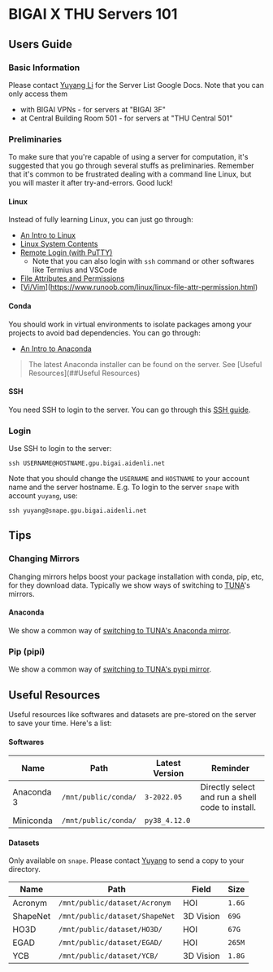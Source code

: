 # BIGAI X THU Servers 101

## Users Guide

### Basic Information

Please contact [Yuyang Li](mailto:i@aidenli.net) for the Server List Google Docs. Note that you can only access them

- with BIGAI VPNs - for servers at "BIGAI 3F"
- at Central Building Room 501 - for servers at "THU Central 501"



### Preliminaries

To make sure that you're capable of using a server for computation, it's suggested that you go through several stuffs as preliminaries. Remember that it's common to be frustrated dealing with a command line Linux, but you will master it after try-and-errors. Good luck!



#### Linux

Instead of fully learning Linux, you can just go through:

- [An Intro to Linux](https://www.runoob.com/linux/linux-intro.html)
- [Linux System Contents](https://www.runoob.com/linux/linux-system-contents.html)
- [Remote Login (with PuTTY)](https://www.runoob.com/linux/linux-remote-login.html)
  - Note that you can also login with `ssh` command or other softwares like Termius and VSCode
- [File Attributes and Permissions](https://www.runoob.com/linux/linux-file-attr-permission.html)
- [[Vi/Vim](https://www.runoob.com/linux/linux-vim.html)](https://www.runoob.com/linux/linux-file-attr-permission.html)



#### Conda

You should work in virtual environments to isolate packages among your projects to avoid bad dependencies. You can go through:

- [An Intro to Anaconda](https://zhuanlan.zhihu.com/p/351348108)

> The latest Anaconda installer can be found on the server. See [Useful Resources](##Useful Resources)



#### SSH

You need SSH to login to the server. You can go through this [SSH guide](https://wangdoc.com/ssh/).



### Login

Use SSH to login to the server:

```shell
ssh USERNAME@HOSTNAME.gpu.bigai.aidenli.net
```

Note that you should change the `USERNAME` and `HOSTNAME` to your account name and the server hostname. E.g. To login to the server `snape` with account `yuyang`, use:

```shell
ssh yuyang@snape.gpu.bigai.aidenli.net
```



## Tips

### Changing Mirrors

Changing mirrors helps boost your package installation with conda, pip, etc, for they download data. Typically we show ways of switching to [TUNA](https://tuna.moe)'s mirrors.

#### Anaconda

We show a common way of [switching to TUNA's Anaconda mirror](https://mirrors.tuna.tsinghua.edu.cn/help/anaconda/).



### Pip (pipi)

We show a common way of  [switching to TUNA's pypi mirror](https://mirrors.tuna.tsinghua.edu.cn/help/pypi/).



## Useful Resources

Useful resources like softwares and datasets are pre-stored on the server to save your time. Here's a list:

#### Softwares

| Name       | Path                 | Latest Version | Reminder                                         |
| ---------- | -------------------- | -------------- | ------------------------------------------------ |
| Anaconda 3 | `/mnt/public/conda/` | `3-2022.05`    | Directly select and run a shell code to install. |
| Miniconda  | `/mnt/public/conda/` | `py38_4.12.0`  |                                                  |



#### Datasets

Only available on `snape`. Please contact [Yuyang](mailto:i@aidenli.net) to send a copy to your directory.

| Name     | Path                           | Field     | Size   |
| -------- | ------------------------------ | --------- | ------ |
| Acronym  | `/mnt/public/dataset/Acronym`  | HOI       | `1.6G` |
| ShapeNet | `/mnt/public/dataset/ShapeNet` | 3D Vision | `69G`  |
| HO3D     | `/mnt/public/dataset/HO3D/`    | HOI       | `67G`  |
| EGAD     | `/mnt/public/dataset/EGAD/`    | HOI       | `265M` |
| YCB      | `/mnt/public/dataset/YCB/`     | 3D Vision | `1.8G` |
